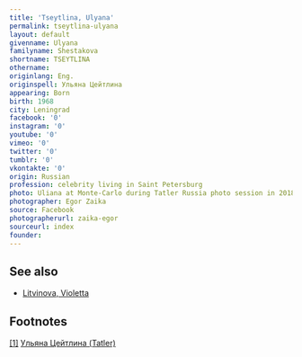 ```yaml
---
title: 'Tseytlina, Ulyana'
permalink: tseytlina-ulyana
layout: default
givenname: Ulyana
familyname: Shestakova
shortname: TSEYTLINA
othername:
originlang: Eng.
originspell: Ульяна Цейтлина
appearing: Born
birth: 1968
city: Leningrad
facebook: '0'
instagram: '0'
youtube: '0'
vimeo: '0'
twitter: '0'
tumblr: '0'
vkontakte: '0'
origin: Russian
profession: celebrity living in Saint Petersburg
photo: Uliana at Monte-Carlo during Tatler Russia photo session in 2018
photographer: Egor Zaika
source: Facebook
photographerurl: zaika-egor
sourceurl: index
founder:
---
```


## See also

+ [Litvinova, Violetta](litvinova-violetta)

## Footnotes

[[1]](#a1) <span id="f1"></span> [Ульяна Цейтлина (Tatler)](https://www.tatler.ru/nashi_lyudi/whoiswho/32339_ulyana_tseytlina.php)

